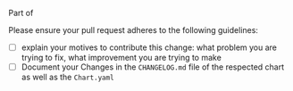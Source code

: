 Part of 
<!-- 
  Only for standalone PRs without Jira issue in the PR title: 
    * Replace this comment with Epic ID to create a new Task in Jira
    * Replace this comment with Issue ID to create a new Sub-Task in Jira
    * Ignore or delete this note to create a new Task in Jira without a parent 
-->

Please ensure your pull request adheres to the following guidelines:
- [ ] explain your motives to contribute this change: what problem you are trying to fix, what improvement you are trying to make
- [ ] Document your Changes in the `CHANGELOG.md` file of the respected chart as well as the `Chart.yaml`